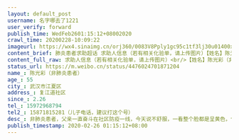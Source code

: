 ```yaml
---
layout: default_post
username: 名字哪去了1221
user_verify: forward
publish_time: WedFeb2601:15:12+08002020
crawl_time: 20200228-10:09:22
imageurl: https://wx4.sinaimg.cn/orj360/0083V8Pply1gc95c1tf3lj30u01400xk.jpg,https://wx4.sinaimg.cn/orj360/0083V8Pply1gc95c2dux6j30u0140n14.jpg,https://wx1.sinaimg.cn/orj360/0083V8Pply1gc95c2z08xj30u0140gs6.jpg,https://wx4.sinaimg.cn/orj360/0083V8Pply1gc95c3mysbj30u0140n4n.jpg
content_brief: 肺炎患者求助超话 求助人信息（若有相关化验单，请上传图片）【姓名】陈光彩（非肺炎患者）【年龄】55【所在城市】武汉市江夏区【所在小区、社区】复江道社区【患病时间】2.26【联系方式】15972968794【其他紧急联系人】15871815281（儿子电话，建议打这个号）【病情描述】非肺炎患者，父 ...全文
content_full_raw: 求助人信息（若有相关化验单，请上传图片）<br/>【姓名】陈光彩（非肺炎患者）<br/>【年龄】55<br/>【所在城市】武汉市江夏区<br/>【所在小区、社区】复江道社区<br/>【患病时间】2.26<br/>【联系方式】15972968794<br/>【其他紧急联系人】15871815281（儿子电话，建议打这个号）<br/>【病情描述】非肺炎患者，父亲一直奋斗在社区防疫一线，今天说不舒服，一看整个脸都是呈黄色，包括眼珠，怀疑黄疸。在我们区医院检查血、CT、心电图后，怀疑肝硬化甚至肝癌，检验胆红素特别高，这个数值高了极容易猝死，当地医院条件有限难以确诊，建议转上级医院治疗。当时拿完结果再出发去省人民医院，已经五点多了。挂号让先去急诊分诊，结果一个分诊程序足足到晚上十点多都没有完成，一直是医生忙没空，好不容易堵到了医生，怀疑急性肝衰竭，但是没病床不收，武汉所有医院打了电话，要么不收非肺炎患者，要么没床位，市长热线也没有回应，只能先回区医院住院打针。我与妻子和我爸疫情期间也算是奋斗在疫情战线的一员，父亲自从封锁小区后就独居，并参与单位封锁老旧小区的执勤任务；我妻子是一名护士，我则是参加本单位的突击队，保障小区及单位的生活与防疫物资供应。可惜现在一床难求，医生说这病死亡率极高，区医院条件有限，很难有效救治，我不知道怎么办好，父亲老实一辈子，刚抱孙子日子好过点就随时可能离去，希望有人帮帮我，没想到打败他的不是肺炎，而是这样的疾病，在这个特殊的时间真的很无力。帮帮我。
status_url: https://m.weibo.cn/status/4476024701871204
name_: 陈光彩（非肺炎患者）
age_: 55
city_: 武汉市江夏区
address_: 复江道社区
since_: 2.26
tel_: 15972968794
tel2_: 15871815281（儿子电话，建议打这个号）
desc_: 非肺炎患者，父亲一直奋斗在社区防疫一线，今天说不舒服，一看整个脸都是呈黄色，包括眼珠，怀疑黄疸。在我们区医院检查血、CT、心电图后，怀疑肝硬化甚至肝癌，检验胆红素特别高，这个数值高了极容易猝死，当地医院条件有限难以确诊，建议转上级医院治疗。当时拿完结果再出发去省人民医院，已经五点多了。挂号让先去急诊分诊，结果一个分诊程序足足到晚上十点多都没有完成，一直是医生忙没空，好不容易堵到了医生，怀疑急性肝衰竭，但是没病床不收，武汉所有医院打了电话，要么不收非肺炎患者，要么没床位，市长热线也没有回应，只能先回区医院住院打针。我与妻子和我爸疫情期间也算是奋斗在疫情战线的一员，父亲自从封锁小区后就独居，并参与单位封锁老旧小区的执勤任务；我妻子是一名护士，我则是参加本单位的突击队，保障小区及单位的生活与防疫物资供应。可惜现在一床难求，医生说这病死亡率极高，区医院条件有限，很难有效救治，我不知道怎么办好，父亲老实一辈子，刚抱孙子日子好过点就随时可能离去，希望有人帮帮我，没想到打败他的不是肺炎，而是这样的疾病，在这个特殊的时间真的很无力。帮帮我。
publish_timestamp: 2020-02-26 01:15:12+08:00
---
```

